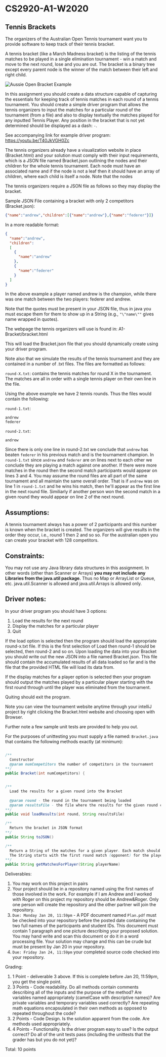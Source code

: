 # CS2920-A1-W2020
## Tennis Brackets

The organizers of the Australian Open Tennis tournament want you to provide software to keep track of their tennis bracket. 

A tennis bracket (like a March Madness bracket) is the listing of the tennis matches to be played in a single elimination tournament - win a match and move to the next round, lose and you are out. The bracket is a binary tree except every parent node is the winner of the match between their left and right child. 

![Aussie Open Bracket Example](bracket.jpg)

In this assignment you should create a data structure capable of capturing the essentials for keeping track of tennis matches in each round of a tennis tournament. You should create a simple driver program that allows the tennis organizers to input the matches for a particular round of the tournament (from a file) and also to display textually the matches played for any inputted Tennis Player. Any position in the bracket that is not yet determined should be displayed as a dash: `-`.

See accompanying link for example driver program: https://youtu.be/T40JkVGH0Zc

The tennis organizers already have a visualization website in place (Bracket.html) and your solution must comply with their input requirements, which is a JSON file named Bracket.json outlining the nodes and their children for the whole tennis tournament. Each node must have an associated name and if the node is not a leaf then it should have an array of children, where each child is itself a node. Note that the nodes 

The tennis organizers require a JSON file as follows so they may display the bracket. 

Sample JSON File containing a bracket with only 2 competitors (Bracket.json):

```json
{"name":"andrew","children":[{"name":"andrew"},{"name":"federer"}]}
```
In a more readable format:
```json
{
  "name":"andrew",
  "children": 
  [
    {
      "name":"andrew"
    }, 
    {
      "name":"federer"
    }
  ]
}
```

In the above example a player named andrew is the champion, while there was one match between the two players: federer and andrew. 

Note that the quotes must be present in your JSON file, thus in java you must escape them for them to show up in a String (e.g., ```"\"name\""``` gives name wrapped in quotes).

The webpage the tennis organizers will use is found in: A1-Bracket/bracket.html

This will load the Bracket.json file that you should dynamically create using your driver program.

Note also that we simulate the results of the tennis tournament and they are contained in a number of .txt files. The files are formatted as follows:

`round-X.txt`: contains the tennis matches for round X in the tournament. The matches are all in order with a single tennis player on their own line in the file. 

Using the above example we have 2 tennis rounds. Thus the files would contain the following:

`round-1.txt`:
```
andrew
federer
```

`round-2.txt`:
```
andrew
```

Since there is only one line in round-2.txt we conclude that `andrew` has beaten `federer` in his previous match and is the tournament champion. In `round-1.txt` since `andrew` and `federer` are on lines next to each other we conclude they are playing a match against one another. If there were more matches in the round then the second match participants would appear on lines 3 and 4. You may assume the round files are all part of the same tournament and all maintain the same overall order. That is if `andrew` was on line 1 in `round-1.txt` and he wins his match, then he'll appear as the first line in the next round file. Similiarly if another person won the second match in a given round they would appear on line 2 of the next round. 

## Assumptions: 

A tennis tournament always has a power of 2 participants and this number is known when the bracket is created. 
The organizers will give results in the order they occur, i.e., round 1 then 2 and so so. For the australian open you can create your bracket with 128 competitors.

## Constraints:
You may not use any Java library data structures in this assignment. In other words (other than Scanner or Arrays) **you may not include any Libraries from the java.util package.** Thus no Map or ArrayList or Queue, etc. java.util.Scanner is allowed and java.util.Arrays is allowed only.

## Driver notes:

In your driver program you should have 3 options:

1. Load the results for the next round 
2. Display the matches for a particular player
3. Quit

If the load option is selected then the program should load the appropriate round-x.txt file. If this is the first selection of Load then round-1 should be selected, then round-2 and so on. Upon loading the data into your Bracket you should write out the new JSON into a file named Bracket.json. This file should contain the accumulated results of all data loaded so far and is the file that the provided HTML file will load its data from.

If the display matches for a player option is selected then your program should output the matches played by a particular player starting with the first round through until the player was eliminated from the tournament.

Quiting should exit the program. 

Note you can view the tournament website anytime through your intelliJ project by right clicking the Bracket.html website and choosing open with Browser.

Further note a few sample unit tests are provided to help you out.

For the purposes of unittesting you must supply a file named: `Bracket.java` that contains the following methods exactly (at minimum):

```java

/**
  Constructor 
  @param numCompetitors the number of competitors in the tournament
**/
public Bracket(int numCompetitors) {


/**
  Load the results for a given round into the Bracket
  
  @param round - the round in the tournament being loaded
  @param resultsFile - the file where the results for the given round can be found
**/
public void loadResults(int round, String resultsFile) 

/**
  Return the bracket in JSON format
**/
public String toJSON()

/**
  Return a String of the matches for a given player. Each match should appear on its own line and should only include the opponent name.
  The String starts with the first round match (opponent) for the player, round 2 (if applicable) is on line 2, etc.
**/
public String getMatchesForPlayer(String playerName)
```


Deliverables: 

1. You may work on this project in pairs
2. Your project should be in a repository named using the first names of those involved in the work. For example if I am Andrew and I worked with Roger on this project my repository should be Andrew&Roger. Only one person will create the repository and the other partner will join the repository.
3. `Due: Monday Jan 20, 11:59pm` - A PDF document named `Plan.pdf` must be checked into your repository before the posted date containing the two full names of the participants and student IDs. This document must contain 1 paragraph and one picture describing your proposed solution. You may hand write and scan this document or do it in a word processing file. Your solution may change and this can be crude but must be present by Jan 20 in your repository.
4. `Due: Friday Jan 24, 11:59pm` your completed source code checked into your repository.


Grading: 

1. 1 Point - deliverable 3 above. If this is complete before Jan 20, 11:59pm, you get the single point. 
2. 3 Points - Code readability. Do all methods contain comments describing all of the inputs and the purpose of the method? Are variables named appropriately (camelCase with descriptive names)? Are private variables and temporary variables used correctly? Are repeating math equations encapsulated in their own methods as opposed to repeated throughout the code?
3. 2 Points - Code Design. Is the solution apparent from the code. Are methods used appropriately. 
4. 4 Points - Functionality. Is the driver program easy to use? Is the output correct? Do all of the unit tests pass (including the unittests that the grader has but you do not yet)?

Total: 10 points
